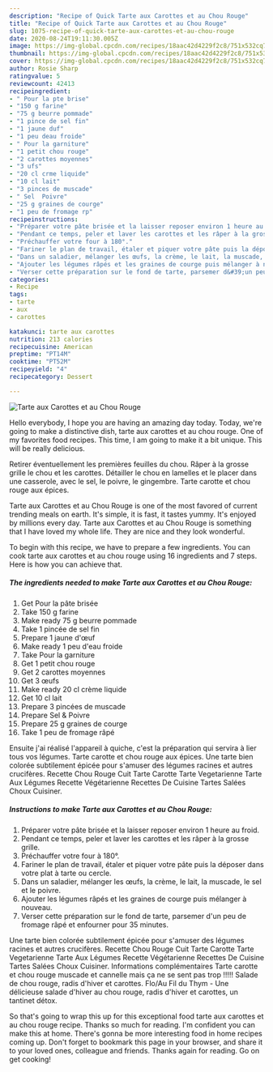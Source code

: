 ```yaml
---
description: "Recipe of Quick Tarte aux Carottes et au Chou Rouge"
title: "Recipe of Quick Tarte aux Carottes et au Chou Rouge"
slug: 1075-recipe-of-quick-tarte-aux-carottes-et-au-chou-rouge
date: 2020-08-24T19:11:30.005Z
image: https://img-global.cpcdn.com/recipes/18aac42d4229f2c8/751x532cq70/tarte-aux-carottes-et-au-chou-rouge-photo-principale-de-la-recette.jpg
thumbnail: https://img-global.cpcdn.com/recipes/18aac42d4229f2c8/751x532cq70/tarte-aux-carottes-et-au-chou-rouge-photo-principale-de-la-recette.jpg
cover: https://img-global.cpcdn.com/recipes/18aac42d4229f2c8/751x532cq70/tarte-aux-carottes-et-au-chou-rouge-photo-principale-de-la-recette.jpg
author: Rosie Sharp
ratingvalue: 5
reviewcount: 42413
recipeingredient:
- " Pour la pte brise"
- "150 g farine"
- "75 g beurre pommade"
- "1 pince de sel fin"
- "1 jaune duf"
- "1 peu deau froide"
- " Pour la garniture"
- "1 petit chou rouge"
- "2 carottes moyennes"
- "3 ufs"
- "20 cl crme liquide"
- "10 cl lait"
- "3 pinces de muscade"
- " Sel  Poivre"
- "25 g graines de courge"
- "1 peu de fromage rp"
recipeinstructions:
- "Préparer votre pâte brisée et la laisser reposer environ 1 heure au froid."
- "Pendant ce temps, peler et laver les carottes et les râper à la grosse grille."
- "Préchauffer votre four à 180°."
- "Fariner le plan de travail, étaler et piquer votre pâte puis la déposer dans votre plat à tarte ou cercle."
- "Dans un saladier, mélanger les œufs, la crème, le lait, la muscade, le sel et le poivre."
- "Ajouter les légumes râpés et les graines de courge puis mélanger à nouveau."
- "Verser cette préparation sur le fond de tarte, parsemer d&#39;un peu de fromage râpé et enfourner pour 35 minutes."
categories:
- Recipe
tags:
- tarte
- aux
- carottes

katakunci: tarte aux carottes 
nutrition: 213 calories
recipecuisine: American
preptime: "PT14M"
cooktime: "PT52M"
recipeyield: "4"
recipecategory: Dessert

---
```



![Tarte aux Carottes et au Chou Rouge](https://img-global.cpcdn.com/recipes/18aac42d4229f2c8/751x532cq70/tarte-aux-carottes-et-au-chou-rouge-photo-principale-de-la-recette.jpg)

Hello everybody, I hope you are having an amazing day today. Today, we're going to make a distinctive dish, tarte aux carottes et au chou rouge. One of my favorites food recipes. This time, I am going to make it a bit unique. This will be really delicious.

Retirer éventuellement les premières feuilles du chou. Râper à la grosse grille le chou et les carottes. Détailler le chou en lamelles et le placer dans une casserole, avec le sel, le poivre, le gingembre. Tarte carotte et chou rouge aux épices.

Tarte aux Carottes et au Chou Rouge is one of the most favored of current trending meals on earth. It's simple, it is fast, it tastes yummy. It's enjoyed by millions every day. Tarte aux Carottes et au Chou Rouge is something that I have loved my whole life. They are nice and they look wonderful.


To begin with this recipe, we have to prepare a few ingredients. You can cook tarte aux carottes et au chou rouge using 16 ingredients and 7 steps. Here is how you can achieve that.

<!--inarticleads1-->

##### The ingredients needed to make Tarte aux Carottes et au Chou Rouge:

1. Get  Pour la pâte brisée
1. Take 150 g farine
1. Make ready 75 g beurre pommade
1. Take 1 pincée de sel fin
1. Prepare 1 jaune d&#39;œuf
1. Make ready 1 peu d&#39;eau froide
1. Take  Pour la garniture
1. Get 1 petit chou rouge
1. Get 2 carottes moyennes
1. Get 3 œufs
1. Make ready 20 cl crème liquide
1. Get 10 cl lait
1. Prepare 3 pincées de muscade
1. Prepare  Sel &amp; Poivre
1. Prepare 25 g graines de courge
1. Take 1 peu de fromage râpé


Ensuite j&#39;ai réalisé l&#39;appareil à quiche, c&#39;est la préparation qui servira à lier tous vos légumes. Tarte carotte et chou rouge aux épices. Une tarte bien colorée subtilement épicée pour s&#39;amuser des légumes racines et autres crucifères. Recette Chou Rouge Cuit Tarte Carotte Tarte Vegetarienne Tarte Aux Légumes Recette Végétarienne Recettes De Cuisine Tartes Salées Choux Cuisiner. 

<!--inarticleads2-->

##### Instructions to make Tarte aux Carottes et au Chou Rouge:

1. Préparer votre pâte brisée et la laisser reposer environ 1 heure au froid.
1. Pendant ce temps, peler et laver les carottes et les râper à la grosse grille.
1. Préchauffer votre four à 180°.
1. Fariner le plan de travail, étaler et piquer votre pâte puis la déposer dans votre plat à tarte ou cercle.
1. Dans un saladier, mélanger les œufs, la crème, le lait, la muscade, le sel et le poivre.
1. Ajouter les légumes râpés et les graines de courge puis mélanger à nouveau.
1. Verser cette préparation sur le fond de tarte, parsemer d&#39;un peu de fromage râpé et enfourner pour 35 minutes.


Une tarte bien colorée subtilement épicée pour s&#39;amuser des légumes racines et autres crucifères. Recette Chou Rouge Cuit Tarte Carotte Tarte Vegetarienne Tarte Aux Légumes Recette Végétarienne Recettes De Cuisine Tartes Salées Choux Cuisiner. Informations complémentaires Tarte carotte et chou rouge muscade et cannelle mais ça ne se sent pas trop !!!!! Salade de chou rouge, radis d&#39;hiver et carottes. Flo/Au Fil du Thym - Une délicieuse salade d&#39;hiver au chou rouge, radis d&#39;hiver et carottes, un tantinet détox. 

So that's going to wrap this up for this exceptional food tarte aux carottes et au chou rouge recipe. Thanks so much for reading. I'm confident you can make this at home. There's gonna be more interesting food in home recipes coming up. Don't forget to bookmark this page in your browser, and share it to your loved ones, colleague and friends. Thanks again for reading. Go on get cooking!

